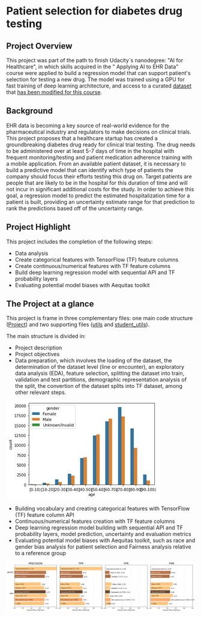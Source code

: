 # Patient selection for diabetes drug testing

## Project Overview
This project was part of the path to finish Udacity´s nanodegree: "AI for Healthcare", in which skills acquired in the " Applying AI to EHR Data" course were applied to build a regression model that can support patient's selection for testing a new drug. 
The model was trained using a GPU for fast training of deep learning architecture, and access to a curated [dataset](https://archive.ics.uci.edu/ml/datasets/Diabetes+130-US+hospitals+for+years+1999-2008) that [has been modified for this course](https://github.com/udacity/nd320-c1-emr-data-starter/tree/master/project/data_schema_references). 


## Background
EHR data is becoming a key source of real-world evidence for the pharmaceutical industry and regulators to make decisions on clinical trials. 
This project proposes that a healthcare startup has created a groundbreaking diabetes drug ready for clinical trial testing. The drug needs to be administered over at least 5-7 days of time in the hospital with frequent monitoring/testing and patient medication adherence training with a mobile application. From an available patient dataset, it is necessary to build a predictive model that can identify which type of patients the company should focus their efforts testing this drug on. Target patients are people that are likely to be in the hospital for this duration of time and will not incur in significant additional costs for the study.
In order to achieve this goal, a regression model to predict the estimated hospitalization time for a patient is built, providing an uncertainty estimate range for that prediction to rank the predictions based off of the uncertainty range.

## Project Highlight
This project includes the completion of the following steps:

* Data analysis
* Create categorical features with TensorFlow (TF) feature columns
* Create continuous/numerical features with TF feature columns
* Build deep learning regression model with sequential API and TF probability layers
* Evaluating potential model biases with Aequitas toolkit

## The Project at a glance
This project is frame in three complementary files: one main code structure ([Project](https://github.com/franciscoj-londonoh/Patient-Selection-for-Diabetes-Drug-Testing/blob/main/Project.ipynb)) and two supporting files ([utils](https://github.com/franciscoj-londonoh/Patient-Selection-for-Diabetes-Drug-Testing/blob/main/utils.py) and [student_utils](https://github.com/franciscoj-londonoh/Patient-Selection-for-Diabetes-Drug-Testing/blob/main/student_utils.py)). 

The main structure is divided in: 
* Project description 
* Project objectives
* Data preparation, which involves the loading of the dataset, the determination of the dataset level (line or encounter), an exploratory data analysis (EDA), feature selection, splitting the dataset into train, validation and test partitions, demographic representation analysis of the split, the convertion of the dataset splits into TF dataset, among other relevant steps.

![EDA_1](https://github.com/franciscoj-londonoh/Patient-Selection-for-Diabetes-Drug-Testing/blob/main/Images/EHR_data1.png)

* Building vocabulary and creating categorical features with TensorFlow (TF) feature column API
* Continuous/numerical features creation with TF feature columns
* Deep learning regression model building with sequential API and TF probability layers, model prediction, uncertainty and evaluation metrics
* Evaluating potential model biases with Aequitas toolkit, such as race and gender bias analysis for patient selection and Fairness analysis relative to a reference group 

![Bias_2](https://github.com/franciscoj-londonoh/Patient-Selection-for-Diabetes-Drug-Testing/blob/main/Images/EHR_bias1.png)
